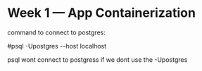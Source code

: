 # Week 1 — App Containerization

command to connect to postgres:

#psql -Upostgres --host localhost

psql wont connect to postgress if we dont use the -Upostgres
